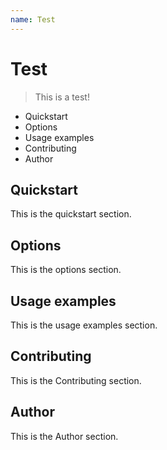 ```yaml
---
name: Test
---
```

# Test

> This is a test!

<!-- toc -->

- Quickstart
- Options
- Usage examples
- Contributing
- Author

<!-- tocstop -->

## Quickstart
This is the quickstart section.

## Options
This is the options section.

## Usage examples
This is the usage examples section.

## Contributing
This is the Contributing section.

## Author
This is the Author section.
